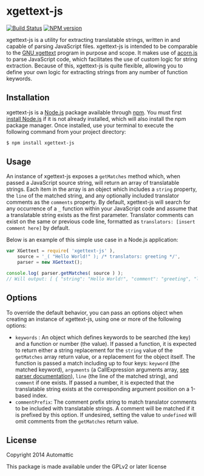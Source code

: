 # xgettext-js

[![Build Status](https://travis-ci.org/Automattic/xgettext-js.svg)](https://travis-ci.org/Automattic/xgettext-js)
[![NPM version](https://badge.fury.io/js/xgettext-js.svg)](http://badge.fury.io/js/xgettext-js)

xgettext-js is a utility for extracting translatable strings, written in and capable of parsing JavaScript files. xgettext-js is intended to be comparable to the [GNU xgettext](http://www.gnu.org/savannah-checkouts/gnu/gettext/manual/html_node/xgettext-Invocation.html) program in purpose and scope. It makes use of [acorn.js](http://marijnhaverbeke.nl/acorn/) to parse JavaScript code, which facilitates the use of custom logic for string extraction. Because of this, xgettext-js is quite flexible, allowing you to define your own logic for extracting strings from any number of function keywords.

## Installation

xgettext-js is a [Node.js](http://nodejs.org/) package available through [npm](https://www.npmjs.org/). You must first [install Node.js](http://nodejs.org/download/) if it is not already installed, which will also install the npm package manager. Once installed, use your terminal to execute the following command from your project directory:

```bash
$ npm install xgettext-js
```

## Usage

An instance of xgettext-js exposes a `getMatches` method which, when passed a JavaScript source string, will return an array of translatable strings. Each item in the array is an object which includes a `string` property, the `line` of the matched string, and any optionally included translator comments as the `comments` property. By default, xgettext-js will search for any occurrence of a `_` function within your JavaScript code and assume that a translatable string exists as the first parameter. Translator comments can exist on the same or previous code line, formatted as `translators: [insert comment here]` by default.

Below is an example of this simple use case in a Node.js application:

```javascript
var XGettext = require( 'xgettext-js' ),
	source = '_( "Hello World!" ); /* translators: greeting */',
	parser = new XGettext();

console.log( parser.getMatches( source ) );
// Will output: [ { "string": "Hello World!", "comment": "greeting", "line": 1 } ]
```

## Options

To override the default behavior, you can pass an options object when creating an instance of xgettext-js, using one or more of the following options:

- `keywords` : An object which defines keywords to be searched (the key) and a function or number (the value). If passed a function, it is expected to return either a string replacement for the `string` value of the `getMatches` array return value, or a replacement for the object itself. The function is passed a match including up to four keys: `keyword` (the matched keyword), `arguments` (a CallExpression arguments array, [see parser documentation](https://developer.mozilla.org/en-US/docs/Mozilla/Projects/SpiderMonkey/Parser_API)), `line` (the line of the matched string), and `comment` if one exists. If passed a number, it is expected that the translatable string exists at the corresponding argument position on a 1-based index.
- `commentPrefix`: The comment prefix string to match translator comments to be included with translatable strings. A comment will be matched if it is prefixed by this option. If undesired, setting the value to `undefined` will omit comments from the `getMatches` return value.

## License

Copyright 2014 Automattic

This package is made available under the GPLv2 or later license